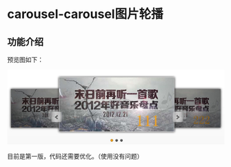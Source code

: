 <h1>carousel-carousel图片轮播</h1>
<h2>功能介绍</h2>
<p>预览图如下：</p>
<img src="./images/stereo-view.jpg" alt="stereo-view">
<pre>目前是第一版，代码还需要优化。（使用没有问题）</pre>